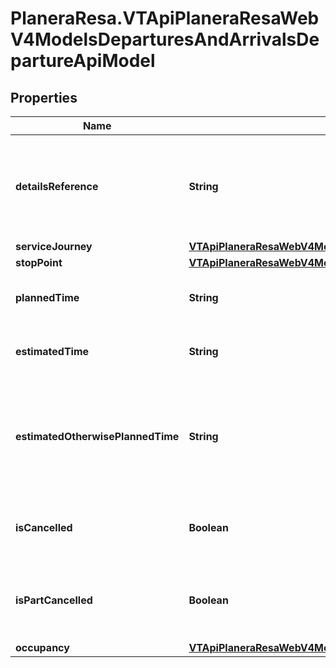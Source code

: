 # PlaneraResa.VTApiPlaneraResaWebV4ModelsDeparturesAndArrivalsDepartureApiModel

## Properties

Name | Type | Description | Notes
------------ | ------------- | ------------- | -------------
**detailsReference** | **String** | A reference that should be used when getting detailed information about the journey. | [optional] 
**serviceJourney** | [**VTApiPlaneraResaWebV4ModelsDeparturesAndArrivalsServiceJourneyApiModel**](VTApiPlaneraResaWebV4ModelsDeparturesAndArrivalsServiceJourneyApiModel.md) |  | [optional] 
**stopPoint** | [**VTApiPlaneraResaWebV4ModelsDeparturesAndArrivalsStopPointApiModel**](VTApiPlaneraResaWebV4ModelsDeparturesAndArrivalsStopPointApiModel.md) |  | 
**plannedTime** | **String** | The planned time of the call in RFC 3339 format. | 
**estimatedTime** | **String** | The estimated time of the call in RFC 3339 format. | [optional] 
**estimatedOtherwisePlannedTime** | **String** | The best known time of the call in RFC 3339 format. Is EstimatedTime if exists, otherwise PlannedTime. | [optional] [readonly] 
**isCancelled** | **Boolean** | Flag indicating if the departure or arrival is cancelled. | [optional] 
**isPartCancelled** | **Boolean** | Flag indicating if the departure or arrival is partially cancelled. | [optional] 
**occupancy** | [**VTApiPlaneraResaWebV4ModelsOccupancyInformationApiModel**](VTApiPlaneraResaWebV4ModelsOccupancyInformationApiModel.md) |  | [optional] 


